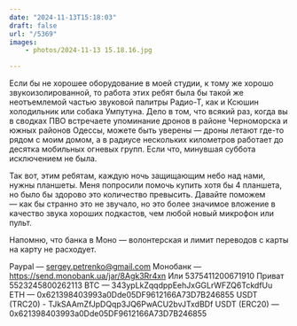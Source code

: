 ```yaml
---
date: "2024-11-13T15:18:03"
draft: false
url: "/5369"
images: 
    - photos/2024-11-13 15.18.16.jpg

---
```


Если бы не хорошее оборудование в моей студии, к тому же хорошо звукоизолированной, то работа этих ребят была бы такой же неотъемлемой частью звуковой палитры Радио-Т, как и Ксюшин холодильник или собака Умпутуна. Дело в том, что всякий раз, когда вы в сводках ПВО встречаете упоминание дронов в районе Черноморска и южных районов Одессы, можете быть уверены — дроны летают где-то рядом с моим домом, а в радиусе нескольких километров работает до десятка мобильных огневых групп. Если что, минувшая суббота исключением не была.

Так вот, этим ребятам, каждую ночь защищающим небо над нами, нужны планшеты. Меня попросили помочь купить хотя бы 4 планшета, но было бы здорово это количество превысить. Давайте поможем — как бы странно это не звучало, но это более значимое вложение в качество звука хороших подкастов, чем любой новый микрофон или пульт.

Напомню, что банка в Моно — волонтерская и лимит переводов с карты на карту не расходует.

Paypal — sergey.petrenko@gmail.com
Монобанк — https://send.monobank.ua/jar/8Agk3Rr4xn
Или 5375411200671910
Приват 5523245800262113
BTC — 343ypLkZqqdppEehJxGGLrWFZQ6TckdfUu
ETH — 0x621398403993a0Dde05DF9612166A73D7B246855
USDT (TRC20) - TJkSAAmZfJpDQqp3JQ6PwACU2bvJTxdBDf
USDT (ERC20) — 0x621398403993a0Dde05DF9612166A73D7B246855